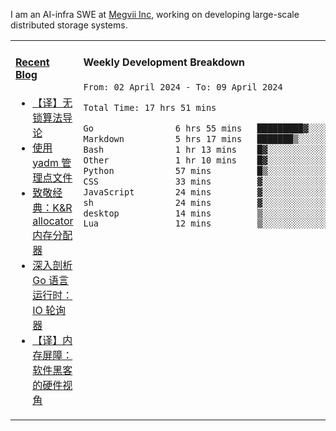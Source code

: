I am an AI-infra SWE at [Megvii Inc](https://en.megvii.com/), working on developing large-scale distributed storage systems.

<table width="960px">
<tr>
<td valign="top" width="50%">

#### <a href="https://www.kongjun18.me" target="_blank">Recent Blog</a>

<!-- BLOG-POST-LIST:START -->
- [【译】无锁算法导论](https://kongjun18.github.io/posts/2023/07/14/)
- [使用 yadm 管理点文件](https://kongjun18.github.io/posts/2023/04/07/)
- [致敬经典：K&amp;R allocator 内存分配器](https://kongjun18.github.io/posts/2022/12/12/)
- [深入剖析 Go 语言运行时：IO 轮询器](https://kongjun18.github.io/posts/2022/11/21/)
- [【译】内存屏障：软件黑客的硬件视角](https://kongjun18.github.io/posts/2022/11/03/)
<!-- BLOG-POST-LIST:END -->

</td>
<td valign="top" width="50%">

#### Weekly Development Breakdown

<!--START_SECTION:waka-->

```txt
From: 02 April 2024 - To: 09 April 2024

Total Time: 17 hrs 51 mins

Go                6 hrs 55 mins   █████████▓░░░░░░░░░░░░░░░   38.75 %
Markdown          5 hrs 17 mins   ███████▒░░░░░░░░░░░░░░░░░   29.59 %
Bash              1 hr 13 mins    █▓░░░░░░░░░░░░░░░░░░░░░░░   06.82 %
Other             1 hr 10 mins    █▓░░░░░░░░░░░░░░░░░░░░░░░   06.60 %
Python            57 mins         █▒░░░░░░░░░░░░░░░░░░░░░░░   05.36 %
CSS               33 mins         ▓░░░░░░░░░░░░░░░░░░░░░░░░   03.15 %
JavaScript        24 mins         ▓░░░░░░░░░░░░░░░░░░░░░░░░   02.29 %
sh                24 mins         ▓░░░░░░░░░░░░░░░░░░░░░░░░   02.26 %
desktop           14 mins         ▒░░░░░░░░░░░░░░░░░░░░░░░░   01.37 %
Lua               12 mins         ▒░░░░░░░░░░░░░░░░░░░░░░░░   01.21 %
```

<!--END_SECTION:waka-->
</td>
</tr>

</table>
